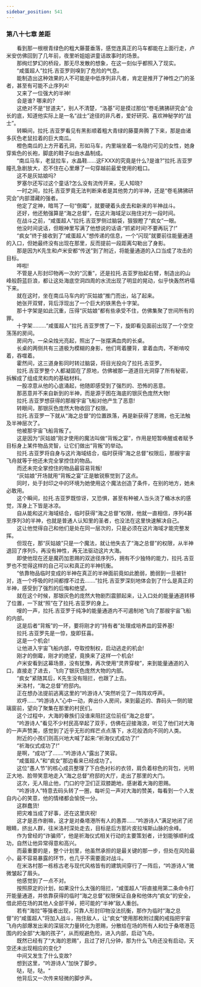 ```yaml
---
sidebar_position: 541
---
```

### 第八十七章 差距  


　　看到那一根根青绿色的粗大藤蔓垂落，感觉连真正的马车都能在上面行走，卢米安仿佛回到了几年前，夜里听姐姐讲童话故事时的场景。  
　　那绚烂梦幻的桥段，那无尽发散的想象，在这一刻似乎都照入了现实。  
　　“咸蛋超人”拉托.吉亚罗则嗅到了危险的气息。  
　　能制造出这种效果的人不可能是中低序列非凡者，肯定是推开了神性之门的圣者，甚至有可能不止序列4!  
　　又来了一位强大的半神!  
　　会是谁? 哪来的?  
　　这绝对不是“甘道夫”，别人不清楚，“洛基”可是摸过那位“卷毛狒狒研究会”会长的底，知道他实际上是一名“战士”途径的非凡者，爱好研究、喜欢神秘学的“战士”。  
　　转瞬间，拉托.吉亚罗看见有黑影顺着粗大青绿的藤蔓奔腾了下来，那是由诸多灰色老鼠拉着的巨大南瓜。  
　　橙色南瓜的上方开着孔洞，形如马车，内里端坐着一名隐约可见的女性，她身穿紫色的长袍，脚底的鞋子似由水晶制成。  
　　“南瓜马车，老鼠拉车，水晶鞋……这FXXX的究竟是什么?是谁?”拉托.吉亚罗瞳孔急剧放大，忍不住在心里爆了一句穿越前最爱使用的粗口。  
　　这不是灰姑娘吗?  
　　罗塞尔还写过这个童话?怎么没有流传开来，无人知晓?  
　　一时之间，拉托.吉亚罗竟无法判断来者是其他势力的半神，还是“卷毛狒狒研究会”内部潜藏的强者。  
　　他定了定神，暗骂了一句“倒霉”，就要硬着头皮去和新来的半神战斗。  
　　还好，他还勉强算是“海之总督”，在这片海域足以拖住对方一段时间。  
　　在战斗之前，“咸蛋超人”拉托.吉亚罗侧过脑袋，狠狠瞪了“疯女”一眼。  
　　他没时间说话，但眼神里写满了他想说的话语:“抓紧时间!不要再玩了!”  
　　“疯女”终于接收到了“咸蛋超人”想传递的信息，一个“闪现”就要前往能量通道的入口，但她最终没有出现在那里，反而提前一段距离勾勒出了身影。  
　　那是因为K先生和卢米安都“传送”到了附近，将能量通道的入口当成了攻击的目标。  
　　哗啦!  
　　不管是人形封印物再一次的“沉重”，还是拉托.吉亚罗抬起右臂，制造出的山峰般蔚蓝巨浪，都让这处海底空洞四周的水流出现了明显的晃动，似乎快轰然坍塌下来。  
　　就在这时，坐在南瓜马车内的“灰姑娘”推门而出，站了起来。  
　　她张开双臂，背后浮现出了一个巨大的铁黑色十字架。  
　　那十字架是如此沉重，压得“灰姑娘”都有些承受不住，仿佛集聚了世间所有的罪。  
　　十字架.….….“咸蛋超人”拉托.吉亚罗愣了一下，旋即看见面前出现了一个空空荡荡的房间。  
　　房间内，一朵朵烛光亮起，照出了一张摆满血肉的长桌。  
　　长桌的两侧共有三道极为模糊的身影，他们弯着腰背，拿着血肉，不断啃咬着，吞噬着。  
　　霍然间，这三道身影同时转过脑袋，将目光投向了拉托.吉亚罗。  
　　拉托.吉亚罗整个人都凝固在了原地，仿佛被那一道道目光洞穿了所有秘密，拆解成了组成灵和肉的基础材料。  
　　一股凉意从他的心底涌起，他随即感受到了强烈的、恐怖的恶意。  
　　那恶意并不来自新到的半神，而是源于困在海底的银灰色庞然大物!  
　　拉托.吉亚罗想获得的那艘宇宙飞船对他产生了恶意!  
　　转眼间，那银灰色庞然大物收回了权限。  
　　拉托.吉亚罗一下就从“海之总督”的位置跌落，再是新获得了恩赐，也无法触及半神层次了。  
　　他被那宇宙飞船背叛了。  
　　这是因为“灰姑娘”刚才使用的魔法叫做“背叛之宴”，作用是短暂唤醒或者赋予目标身上某件物品灵智，让它们做出“背叛”的举动。  
　　拉托.吉亚罗将自身与这片海域结合，临时获得“海之总督”权限后，那艘宇宙飞舟就等于他还未完全掌控住的物品。  
　　而还未完全掌控住的物品最容易背叛!  
　　“灰姑娘”开场就用“背叛之宴”正是敏锐察觉到了这点。  
　　同时，处于封印之中的环境为她使用这个魔法创造了条件，在别的地方，她未必敢用。  
　　这个瞬间，拉托.吉亚罗既惊讶，又恐惧，甚至有种被人当头浇了桶冰水的感觉，浑身上下皆是冰凉。  
　　自从能和这片海域结合，临时获得“海之总督”权限，他就一直相信，序列4甚至序列3的半神，也就是普通人认知里的圣者，也没法在这里快速解决自己。  
　　这让他觉得自己和他们是处在同一层次的，只是必须在这片海域才能完整发挥。  
　　但现在，那“灰姑娘”只是一个魔法，就让他失去了“海之总督”的权限，从半神退回了序列5，再没有神性，再无法驱动这片大海。  
　　即使他现在还是魔药加恩赐的双途径序列5，拥有不少独特的能力，拉托.吉亚罗也不觉得这样的自己可以和真正的半神抗衡。  
　　“依靠物品临时变成的半神在真正的半神面前竟如此脆弱，脆弱到一旦被针对，连一个呼吸的时间都撑不过去.……”拉托.吉亚罗深刻地体会到了什么是真正的半神，感受到了强烈的后悔和绝望。  
　　就在这个时候，那银灰色的庞然大物剧烈震颤起来，让入口处的能量通道转移了位置，一下就“照”在了拉托.吉亚罗的身上。  
　　嗖的一声，拉托.吉亚罗于纯净的能量通道内不可遏制地飞向了那艘宇宙飞船的内部。  
　　这是后者“背叛”的一环，要将刚才的“持有者”处理成培养皿的营养基!  
　　拉托.吉亚罗先是一惊，旋即狂喜。  
　　这是一个机会!  
　　让他进入宇宙飞船内部，夺取控制权，启动逃走的机会!  
　　刚才的倒霉，刚才的绝望，竟换来了这样一个机会!  
　　卢米安看到这幕场景，没有犹豫，再次使用“灵界穿梭”，来到能量通道的入口，直接走了进去，飞向了银灰色庞然大物的内部。  
　　“疯女”紧随其后，K先生没有阻拦，也跟了上去。  
　　米洛村，“海之总督”府邸内。  
　　正在想办法提前逃离这里的“吟游诗人”突然听见了一阵阵欢呼声。  
　　欢呼……“吟游诗人”心中一动，奔出仆人房间，来到最近的、靠码头一侧的玻璃窗前，望向了聚集在那里的村民们。  
　　这个过程中，大海的眷族们没谁来阻拦这位前任“海之总督”。  
　　“吟游诗人”看见不少村民高举起了双手，仿佛在迎接海浪，听见了他们对大海的一声声赞美，感觉到了近乎无形的辉芒点点落下，水花般洒向不同的人类。  
　　附近的小孩们则高兴地大喊了起来:“祈海仪式成功了!”  
　　“祈海仪式成功了!”  
　　是啊，“成功”了…….“吟游诗人”露出了笑容。  
　　“咸蛋超人”和“疯女”那边看来已经成功了。  
　　这位“愚人节”的核心成员整理了下白色衬衫的衣领，肩负着棕色的背包，光明正大地、脸带笑意地走入“海之总督”府邸的大厅，走出了那里的大门。  
　　这次，无人阻止他，门口的守卫们正双膝跪地，感谢着大海的恩赐。  
　　“吟游诗人”特意去码头转了一圈，每听见一声对大海的赞美，每看到一个人发自内心的笑意，他的情绪都会愉悦一分。  
　　这群蠢货!  
　　把灾难当成了好事，还在这里庆祝!  
　　这才是恶作剧嘛，这才是对桑塔港所有人的愚弄……“吟游诗人”满足地闭了闭眼睛，挤出人群，往米洛村深处走去，目标是后方那片皮拉埃斯山脉的余峰。  
　　作为曾经的“诈骗师”，他是祈海仪式相关行动的主要策划者，计划能够顺利成功，自然让他异常得意和高兴。  
　　而最重要的是，整个计划里，他虽然承担的是最关键的那一步，但处在风险最小，最不容易暴露的环节，也几乎不需要面对战斗。  
　　在米洛村那一栋栋古老与现代风格皆有的建筑间穿行了一阵后，“吟游诗人”微微皱起了眉头。  
　　他感觉到了一点不对。  
　　按照原定的计划，如果没什么太强的阻拦，“咸蛋超人”将直接用第二条命令打开能量通道，并依靠获得的临时“海之总督”权限保证自身和他体内“疯女”的安全，借此把在场的其他人全部干掉，把可能的“半神”敌人重创。  
　　若有“海拉”等强者出现，只靠人形封印物没法抗衡，那作为临时“海之总督”的“咸蛋超人”将加入战斗，拖住敌人，让“疯女”使用那枚附过魔的戒指把宇宙飞舟内部爆发出来的深层次力量转化为恩赐，分散给在场的所有人和位于桑塔港范围内的全部“大海的孩子”，从而规避危险，进入内部，启动飞舟。  
　　既然已经有了“大海的恩赐”，且过了好几分钟，那为什么飞舟还没有启动，天空还未出现相应的变化?  
　　中间又发生了什么变故?  
　　想到这里，“吟游诗人”加快了脚步。  
　　哒，哒，哒。“  
　　他背后又一次传来轻微的脚步声。  
